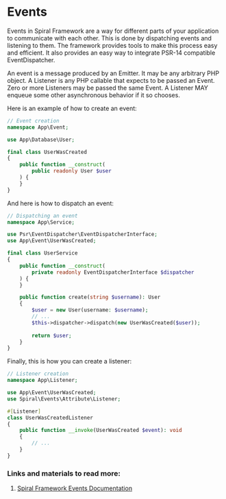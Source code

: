 # Events

Events in Spiral Framework are a way for different parts of your application to communicate with each other. This is done by dispatching events and listening to them. The framework provides tools to make this process easy and efficient. It also provides an easy way to integrate PSR-14 compatible EventDispatcher.

An event is a message produced by an Emitter. It may be any arbitrary PHP object. A Listener is any PHP callable that expects to be passed an Event. Zero or more Listeners may be passed the same Event. A Listener MAY enqueue some other asynchronous behavior if it so chooses.

Here is an example of how to create an event:

```php
// Event creation
namespace App\Event;

use App\Database\User;

final class UserWasCreated
{
    public function __construct(
        public readonly User $user
    ) {
    }
}
```

And here is how to dispatch an event:

```php
// Dispatching an event
namespace App\Service;

use Psr\EventDispatcher\EventDispatcherInterface;
use App\Event\UserWasCreated;

final class UserService 
{
    public function __construct(
        private readonly EventDispatcherInterface $dispatcher
    ) {
    }

    public function create(string $username): User
    {
        $user = new User(username: $username);
        // ...
        $this->dispatcher->dispatch(new UserWasCreated($user));
        
        return $user;
    }
}
```

Finally, this is how you can create a listener:

```php
// Listener creation
namespace App\Listener;

use App\Event\UserWasCreated;
use Spiral\Events\Attribute\Listener;

#[Listener]
class UserWasCreatedListener
{
    public function __invoke(UserWasCreated $event): void
    {
        // ...
    }
}
```

### Links and materials to read more:
1. [Spiral Framework Events Documentation](https://spiral.dev/docs/advanced-events/3.7/en)
